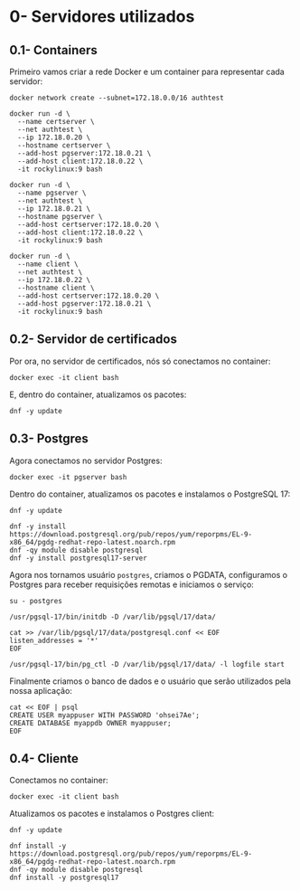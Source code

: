 # 0- Servidores utilizados


## 0.1- Containers

Primeiro vamos criar a rede Docker e um container para representar cada servidor:

```
docker network create --subnet=172.18.0.0/16 authtest

docker run -d \
  --name certserver \
  --net authtest \
  --ip 172.18.0.20 \
  --hostname certserver \
  --add-host pgserver:172.18.0.21 \
  --add-host client:172.18.0.22 \
  -it rockylinux:9 bash

docker run -d \
  --name pgserver \
  --net authtest \
  --ip 172.18.0.21 \
  --hostname pgserver \
  --add-host certserver:172.18.0.20 \
  --add-host client:172.18.0.22 \
  -it rockylinux:9 bash

docker run -d \
  --name client \
  --net authtest \
  --ip 172.18.0.22 \
  --hostname client \
  --add-host certserver:172.18.0.20 \
  --add-host pgserver:172.18.0.21 \
  -it rockylinux:9 bash
```


## 0.2- Servidor de certificados

Por ora, no servidor de certificados, nós só conectamos no container:

```
docker exec -it client bash
```

E, dentro do container, atualizamos os pacotes:

```
dnf -y update
```


## 0.3- Postgres

Agora conectamos no servidor Postgres:

```
docker exec -it pgserver bash
```

Dentro do container, atualizamos os pacotes e instalamos o PostgreSQL 17:

```
dnf -y update

dnf -y install https://download.postgresql.org/pub/repos/yum/reporpms/EL-9-x86_64/pgdg-redhat-repo-latest.noarch.rpm
dnf -qy module disable postgresql
dnf -y install postgresql17-server
```

Agora nos tornamos usuário `postgres`, criamos o PGDATA, configuramos o Postgres para receber requisições remotas e iniciamos o serviço:

```
su - postgres

/usr/pgsql-17/bin/initdb -D /var/lib/pgsql/17/data/

cat >> /var/lib/pgsql/17/data/postgresql.conf << EOF
listen_addresses = '*'
EOF

/usr/pgsql-17/bin/pg_ctl -D /var/lib/pgsql/17/data/ -l logfile start
```

Finalmente criamos o banco de dados e o usuário que serão utilizados pela nossa aplicação:

```
cat << EOF | psql
CREATE USER myappuser WITH PASSWORD 'ohsei7Ae';
CREATE DATABASE myappdb OWNER myappuser;
EOF
```


## 0.4- Cliente

Conectamos no container:

```
docker exec -it client bash
```

Atualizamos os pacotes e instalamos o Postgres client:

```
dnf -y update

dnf install -y https://download.postgresql.org/pub/repos/yum/reporpms/EL-9-x86_64/pgdg-redhat-repo-latest.noarch.rpm
dnf -qy module disable postgresql
dnf install -y postgresql17
```
